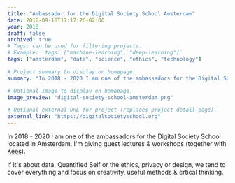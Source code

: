 ```yaml
---
title: "Ambassador for the Digital Society School Amsterdam"
date: 2018-09-18T17:17:26+02:00
year: 2018
draft: false
archived: true
# Tags: can be used for filtering projects.
# Example: `tags: ["machine-learning", "deep-learning"]`
tags: ["amsterdam", "data", "science", "ethics", "technology"]

# Project summary to display on homepage.
summary: "In 2018 - 2020 I am one of the ambassadors for the Digital Society School located in Amsterdam"

# Optional image to display on homepage.
image_preview: "digital-society-school-amsterdam.png"

# Optional external URL for project (replaces project detail page).
external_link: "https://digitalsocietyschool.org"
---
```


In 2018 - 2020 I am one of the ambassadors for the Digital Society School located in Amsterdam. I'm giving guest lectures & workshops (together with [Kees](https://ikbenke.es/)). 

If it's about data, Quantified Self or the ethics, privacy or design, we tend to cover everything and focus on creativity, useful methods & crtical thinking.